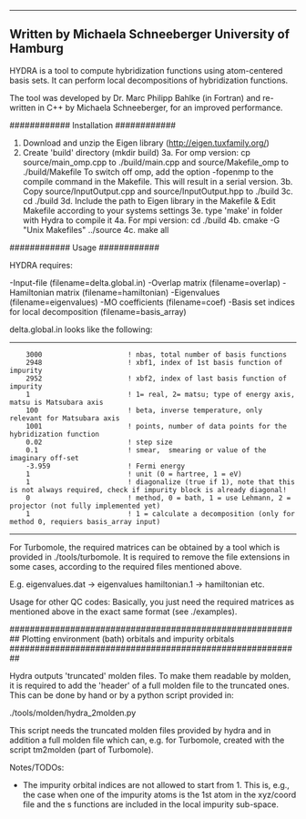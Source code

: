 --------------------------------
Written by Michaela Schneeberger
University of Hamburg
-------------------------------

HYDRA is a tool to compute hybridization functions using atom-centered basis sets.
It can perform local decompositions of hybridization functions.

The tool was developed by Dr. Marc Philipp Bahlke (in Fortran)
and re-written in C++ by Michaela Schneeberger, for an 
improved performance.


############
Installation
############

1. Download and unzip the Eigen library (http://eigen.tuxfamily.org/)
2. Create 'build' directory (mkdir build)
3a. For omp version:
    cp source/main_omp.cpp to ./build/main.cpp and source/Makefile_omp to ./build/Makefile
    To switch off omp, add the option -fopenmp to the compile command in the Makefile. This will result in a serial version.
3b. Copy source/InputOutput.cpp and source/InputOutput.hpp to ./build
3c. cd ./build
3d. Include the path to Eigen library in the Makefile & Edit Makefile according to your systems settings
3e. type 'make' in folder with Hydra to compile it
4a. For mpi version:
    cd ./build
4b. cmake -G "Unix Makefiles" ../source
4c. make all


############
Usage
############

HYDRA requires:

-Input-file         (filename=delta.global.in)
-Overlap matrix     (filename=overlap)
-Hamiltonian matrix (filename=hamiltonian)
-Eigenvalues        (filename=eigenvalues)
-MO coefficients    (filename=coef)
-Basis set indices for local decomposition (filename=basis_array)

delta.global.in looks like the following:

------------------------------------------------------------------------------------------------------------
        3000                     ! nbas, total number of basis functions
        2948                     ! xbf1, index of 1st basis function of impurity 
        2952                     ! xbf2, index of last basis function of impurity
        1                        ! 1= real, 2= matsu; type of energy axis, matsu is Matsubara axis
        100                      ! beta, inverse temperature, only relevant for Matsubara axis
        1001                     ! points, number of data points for the hybridization function
        0.02                     ! step size
        0.1                      ! smear,  smearing or value of the imaginary off-set
        -3.959                   ! Fermi energy
        1                        ! unit (0 = hartree, 1 = eV)
        1                        ! diagonalize (true if 1), note that this is not always required, check if impurity block is already diagonal!
        0                        ! method, 0 = bath, 1 = use Lehmann, 2 = projector (not fully implemented yet)
        1                        ! 1 = calculate a decomposition (only for method 0, requiers basis_array input)
------------------------------------------------------------------------------------------------------------

For Turbomole, the required matrices can be obtained by
a tool which is provided in ./tools/turbomole. It is required
to remove the file extensions in some cases, according to the
required files mentioned above. 

E.g. eigenvalues.dat -> eigenvalues
     hamiltonian.1 -> hamiltonian
     etc.

Usage for other QC codes:
Basically, you just need the required matrices as mentioned above in the exact same format (see ./examples).



##########################################################
Plotting environment (bath) orbitals and impurity orbitals
##########################################################

Hydra outputs 'truncated' molden files. To make them readable by molden,
it is required to add the 'header' of a full molden file to the truncated
ones. This can be done by hand or by a python script provided in:

 ./tools/molden/hydra_2molden.py

This script needs the truncated molden files provided by hydra and in addition
a full molden file which can, e.g. for Turbomole, created with the script
tm2molden (part of Turbomole).


Notes/TODOs:

- The impurity orbital indices are not allowed to start from 1. This is, e.g., the case
  when  one of the impurity atoms is the 1st atom in the xyz/coord file and the s functions
  are included in the local impurity sub-space.


